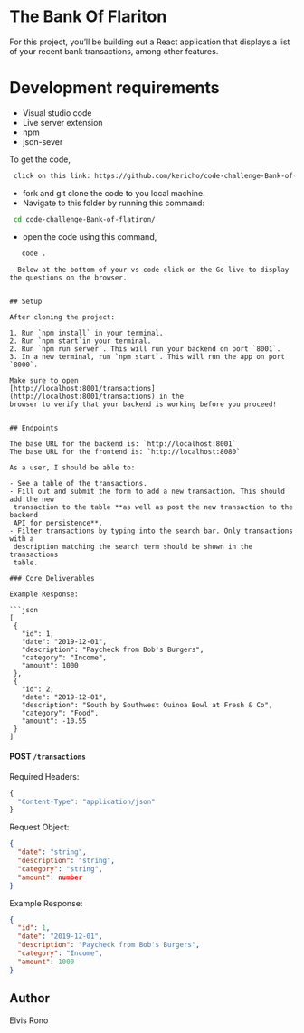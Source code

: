 # The Bank Of Flariton
For this project, you’ll be building out a React application that displays a
list of your recent bank transactions, among other features.

# Development requirements
- Visual studio code
- Live server  extension
- npm
- json-sever

To get the code,
```bash
 click on this link: https://github.com/kericho/code-challenge-Bank-of-flatiron.git
 ```
- fork and git clone the code to you local machine.
- Navigate to this folder by running this command:
```bash
 cd code-challenge-Bank-of-flatiron/
 ```
- open the code using this command, 
```bash
   code .
```
 ```
- Below at the bottom of your vs code click on the Go live to display the questions on the browser.


## Setup

After cloning the project:

1. Run `npm install` in your terminal.
2. Run `npm start`in your terminal.
2. Run `npm run server`. This will run your backend on port `8001`.
3. In a new terminal, run `npm start`. This will run the app on port `8000`.

Make sure to open
[http://localhost:8001/transactions](http://localhost:8001/transactions) in the
browser to verify that your backend is working before you proceed!


## Endpoints

The base URL for the backend is: `http://localhost:8001`
The base URL for the frontend is: `http://localhost:8080`

As a user, I should be able to:

- See a table of the transactions.
- Fill out and submit the form to add a new transaction. This should add the new
  transaction to the table **as well as post the new transaction to the backend
  API for persistence**.
- Filter transactions by typing into the search bar. Only transactions with a
  description matching the search term should be shown in the transactions
  table.

### Core Deliverables

Example Response:

```json
[
  {
    "id": 1,
    "date": "2019-12-01",
    "description": "Paycheck from Bob's Burgers",
    "category": "Income",
    "amount": 1000
  },
  {
    "id": 2,
    "date": "2019-12-01",
    "description": "South by Southwest Quinoa Bowl at Fresh & Co",
    "category": "Food",
    "amount": -10.55
  }
]
```

#### POST `/transactions`

Required Headers:

```js
{
  "Content-Type": "application/json"
}
```

Request Object:

```json
{
  "date": "string",
  "description": "string",
  "category": "string",
  "amount": number
}
```

Example Response:

```json
{
  "id": 1,
  "date": "2019-12-01",
  "description": "Paycheck from Bob's Burgers",
  "category": "Income",
  "amount": 1000
}
```

## Author
Elvis Rono

